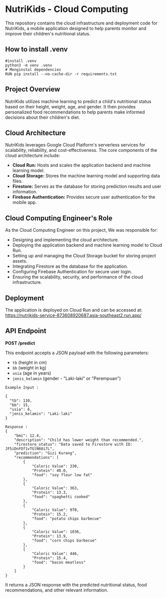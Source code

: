# NutriKids - Cloud Computing

This repository contains the cloud infrastructure and deployment code for NutriKids, a mobile application designed to help parents monitor and improve their children's nutritional status.

## How to install .venv
```
#install .venv
python3 -m venv .venv
# Menginstal dependencies
RUN pip install --no-cache-dir -r requirements.txt
```

## Project Overview

NutriKids utilizes machine learning to predict a child's nutritional status based on their height, weight, age, and gender. It then provides personalized food recommendations to help parents make informed decisions about their children's diet.

## Cloud Architecture

NutriKids leverages Google Cloud Platform's serverless services for scalability, reliability, and cost-effectiveness. The core components of the cloud architecture include:

* **Cloud Run:**  Hosts and scales the application backend and machine learning model.
* **Cloud Storage:** Stores the machine learning model and supporting data files.
* **Firestore:**  Serves as the database for storing prediction results and user information.
* **Firebase Authentication:**  Provides secure user authentication for the mobile app.

## Cloud Computing Engineer's Role

As the Cloud Computing Engineer on this project, We was responsible for:

* Designing and implementing the cloud architecture.
* Deploying the application backend and machine learning model to Cloud Run.
* Setting up and managing the Cloud Storage bucket for storing project assets.
* Integrating Firestore as the database for the application.
* Configuring Firebase Authentication for secure user login.
* Ensuring the scalability, security, and performance of the cloud infrastructure.

## Deployment

The application is deployed on Cloud Run and can be accessed at:
https://nutrikids-service-873608920687.asia-southeast2.run.app/

## API Endpoint

**POST /predict**

This endpoint accepts a JSON payload with the following parameters:

* `tb` (height in cm)
* `bb` (weight in kg)
* `usia` (age in years)
* `jenis_kelamin` (gender - "Laki-laki" or "Perempuan")
```
Example Input :

{
  "tb": 110,
  "bb": 15,
  "usia": 6,
  "jenis_kelamin": "Laki-laki" 
}

Response :
{
    "bmi": 12.4,
    "description": "Child has lower weight than recommended.",
    "firestore_status": "Data saved to Firestore with ID: JF5iDnFOf1vTGlN68i7L",
    "prediction": "Gizi Kurang",
    "recommendations": [
        {
            "Caloric Value": 330,
            "Protein": 40.0,
            "food": "soy flour low fat"
        },
        {
            "Caloric Value": 363,
            "Protein": 13.3,
            "food": "spaghetti cooked"
        },
        {
            "Caloric Value": 970,
            "Protein": 15.2,
            "food": "potato chips barbecue"
        },
        {
            "Caloric Value": 1036,
            "Protein": 13.9,
            "food": "corn chips barbecue"
        },
        {
            "Caloric Value": 446,
            "Protein": 15.4,
            "food": "bacon meatless"
        }
    ]
}
```

It returns a JSON response with the predicted nutritional status, food recommendations, and other relevant information.
